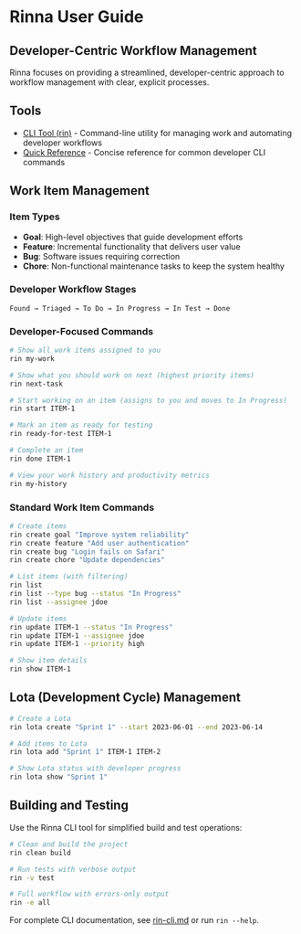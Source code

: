 <!-- Copyright (c) 2025 [Eric C. Mumford](https://github.com/heymumford) [@heymumford], Gemini Deep Research, Claude 3.7. -->

# Rinna User Guide

## Developer-Centric Workflow Management

Rinna focuses on providing a streamlined, developer-centric approach to workflow management with clear, explicit processes.

## Tools

- [CLI Tool (rin)](rin-cli.md) - Command-line utility for managing work and automating developer workflows
- [Quick Reference](rin-quick-ref.md) - Concise reference for common developer CLI commands

## Work Item Management

### Item Types

- **Goal**: High-level objectives that guide development efforts
- **Feature**: Incremental functionality that delivers user value
- **Bug**: Software issues requiring correction
- **Chore**: Non-functional maintenance tasks to keep the system healthy

### Developer Workflow Stages

```
Found → Triaged → To Do → In Progress → In Test → Done
```

### Developer-Focused Commands

```bash
# Show all work items assigned to you
rin my-work

# Show what you should work on next (highest priority items)
rin next-task

# Start working on an item (assigns to you and moves to In Progress)
rin start ITEM-1

# Mark an item as ready for testing
rin ready-for-test ITEM-1

# Complete an item
rin done ITEM-1

# View your work history and productivity metrics
rin my-history
```

### Standard Work Item Commands

```bash
# Create items
rin create goal "Improve system reliability"
rin create feature "Add user authentication"
rin create bug "Login fails on Safari"
rin create chore "Update dependencies"

# List items (with filtering)
rin list
rin list --type bug --status "In Progress"
rin list --assignee jdoe

# Update items
rin update ITEM-1 --status "In Progress"
rin update ITEM-1 --assignee jdoe
rin update ITEM-1 --priority high

# Show item details
rin show ITEM-1
```

## Lota (Development Cycle) Management

```bash
# Create a Lota
rin lota create "Sprint 1" --start 2023-06-01 --end 2023-06-14

# Add items to Lota
rin lota add "Sprint 1" ITEM-1 ITEM-2

# Show Lota status with developer progress
rin lota show "Sprint 1"
```

## Building and Testing

Use the Rinna CLI tool for simplified build and test operations:

```bash
# Clean and build the project
rin clean build

# Run tests with verbose output
rin -v test

# Full workflow with errors-only output
rin -e all
```

For complete CLI documentation, see [rin-cli.md](rin-cli.md) or run `rin --help`.
